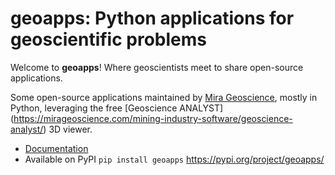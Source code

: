 geoapps: Python applications for geoscientific problems
=======================================================
Welcome to **geoapps**! Where geoscientists meet to share open-source applications.

Some open-source applications maintained by [Mira Geoscience](https://github.com/MiraGeoscience/geoapps),
mostly in Python, leveraging the free [Geoscience ANALYST]
(https://mirageoscience.com/mining-industry-software/geoscience-analyst/) 3D viewer.

- [Documentation](https://geoapps.readthedocs.io/en/latest/index.html)
- Available on PyPI
  ```pip install geoapps```
  https://pypi.org/project/geoapps/

